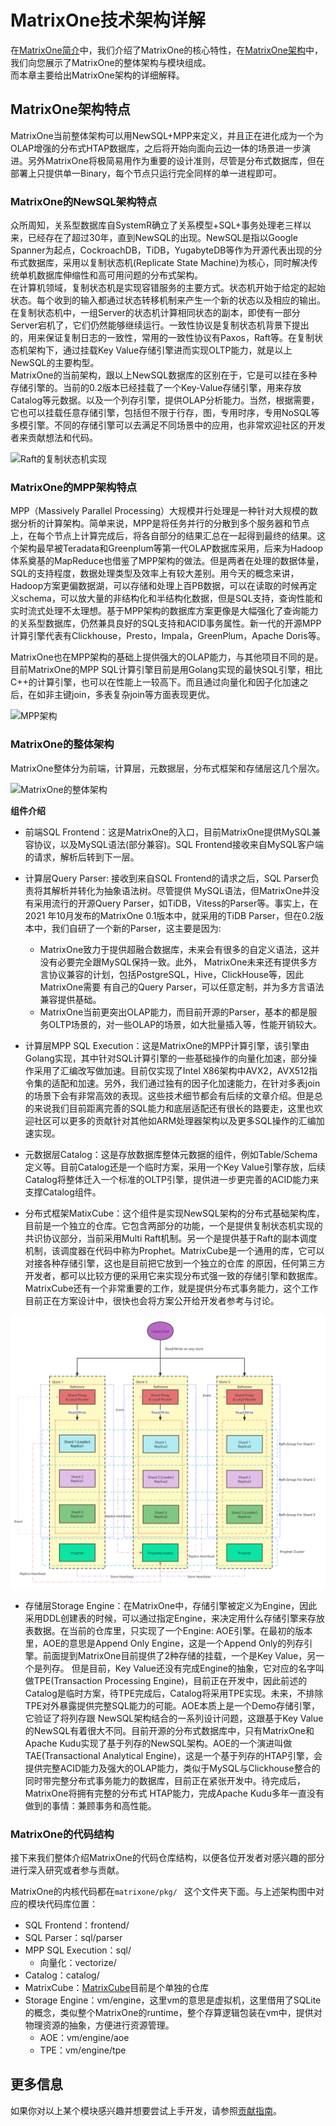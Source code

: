 # **MatrixOne技术架构详解**

在[MatrixOne简介](../matrixone-introduction.md)中，我们介绍了MatrixOne的核心特性，在[MatrixOne架构](../matrixone-architecture.md)中，我们向您展示了MatrixOne的整体架构与模块组成。  
而本章主要给出MatrixOne架构的详细解释。

## **MatrixOne架构特点**  
MatrixOne当前整体架构可以用NewSQL+MPP来定义，并且正在进化成为一个为OLAP增强的分布式HTAP数据库，之后将开始向面向云边一体的场景进一步演进。另外MatrixOne将极简易用作为重要的设计准则，尽管是分布式数据库，但在部署上只提供单一Binary，每个节点只运行完全同样的单一进程即可。  

### **MatrixOne的NewSQL架构特点**
众所周知，关系型数据库自SystemR确立了关系模型+SQL+事务处理老三样以来，已经存在了超过30年，直到NewSQL的出现。NewSQL是指以Google Spanner为起点，CockroachDB，TiDB，YugabyteDB等作为开源代表出现的分布式数据库，采用以复制状态机(Replicate State Machine)为核心，同时解决传统单机数据库伸缩性和高可用问题的分布式架构。  
在计算机领域，复制状态机是实现容错服务的主要方式。状态机开始于给定的起始状态。每个收到的输入都通过状态转移机制来产生一个新的状态以及相应的输出。在复制状态机中，一组Server的状态机计算相同状态的副本，即使有一部分Server宕机了，它们仍然能够继续运行。一致性协议是复制状态机背景下提出的，用来保证复制日志的一致性，常用的一致性协议有Paxos，Raft等。在复制状态机架构下，通过挂载Key Value存储引擎进而实现OLTP能力，就是以上NewSQL的主要构型。  
MatrixOne的当前架构，跟以上NewSQL数据库的区别在于，它是可以挂在多种存储引擎的。当前的0.2版本已经挂载了一个Key-Value存储引擎，用来存放Catalog等元数据。以及一个列存引擎，提供OLAP分析能力。当然，根据需要，它也可以挂载任意存储引擎，包括但不限于行存，图，专用时序，专用NoSQL等多模引擎。不同的存储引擎可以去满足不同场景中的应用，也非常欢迎社区的开发者来贡献想法和代码。  

![Raft的复制状态机实现](https://github.com/matrixorigin/artwork/blob/main/docs/overview/consensus-modules.png?raw=true)

### **MatrixOne的MPP架构特点**
MPP（Massively Parallel Processing）大规模并行处理是一种针对大规模的数据分析的计算架构。简单来说，MPP是将任务并行的分散到多个服务器和节点上，在每个节点上计算完成后，将各自部分的结果汇总在一起得到最终的结果。这个架构最早被Teradata和Greenplum等第一代OLAP数据库采用，后来为Hadoop体系奠基的MapReduce也借鉴了MPP架构的做法。但是两者在处理的数据体量，SQL的支持程度，数据处理类型及效率上有较大差别。用今天的概念来讲，Hadoop方案更偏数据湖，可以存储和处理上百PB数据，可以在读取的时候再定义schema，可以放大量的非结构化和半结构化数据，但是SQL支持，查询性能和实时流式处理不太理想。基于MPP架构的数据库方案更像是大幅强化了查询能力的关系型数据库，仍然兼具良好的SQL支持和ACID事务属性。新一代的开源MPP计算引擎代表有Clickhouse，Presto，Impala，GreenPlum，Apache Doris等。  

MatrixOne也在MPP架构的基础上提供强大的OLAP能力，与其他项目不同的是。目前MatrixOne的MPP SQL计算引擎目前是用Golang实现的最快SQL引擎，相比C++的计算引擎，也可以在性能上一较高下。而且通过向量化和因子化加速之后，在如非主键join，多表复杂join等方面表现更优。  

![MPP架构](https://github.com/matrixorigin/artwork/blob/main/docs/overview/mpp_architecture.png?raw=true)

### **MatrixOne的整体架构**

MatrixOne整体分为前端，计算层，元数据层，分布式框架和存储层这几个层次。

![MatrixOne的整体架构](https://github.com/matrixorigin/artwork/blob/main/docs/overview/matrixone-modules.png?raw=true)


**组件介绍**  

* 前端SQL Frontend：这是MatrixOne的入口，目前MatrixOne提供MySQL兼容协议，以及MySQL语法(部分兼容)。SQL Frontend接收来自MySQL客户端的请求，解析后转到下一层。

* 计算层Query Parser: 接收到来自SQL Frontend的请求之后，SQL Parser负责将其解析并转化为抽象语法树。尽管提供 MySQL语法，但MatrixOne并没有采用流行的开源Query Parser，如TiDB，Vitess的Parser等。事实上，在2021 年10月发布的MatrixOne 0.1版本中，就采用的TiDB Parser，但在0.2版本中，我们自研了一个新的Parser，这主要是因为:

    * MatrixOne致力于提供超融合数据库，未来会有很多的自定义语法，这并没有必要完全跟MySQL保持一致。此外， MatrixOne未来还有提供多方言协议兼容的计划，包括PostgreSQL，Hive，ClickHouse等，因此MatrixOne需要 有自己的Query Parser，可以任意定制，并为多方言语法兼容提供基础。
    * MatrixOne当前更突出OLAP能力，而目前开源的Parser，基本的都是服务OLTP场景的，对一些OLAP的场景，如大批量插入等，性能开销较大。 

* 计算层MPP SQL Execution：这是MatrixOne的MPP计算引擎，该引擎由Golang实现，其中针对SQL计算引擎的一些基础操作的向量化加速，部分操作采用了汇编改写做加速。目前仅实现了Intel X86架构中AVX2，AVX512指令集的适配和加速。另外，我们通过独有的因子化加速能力，在针对多表join的场景下会有非常高效的表现。这些技术细节都会有后续的文章介绍。但是总的来说我们目前距离完善的SQL能力和底层适配还有很长的路要走，这里也欢迎社区可以更多的贡献针对其他如ARM处理器架构以及更多SQL操作的汇编加速实现。

* 元数据层Catalog：这是存放数据库整体元数据的组件，例如Table/Schema定义等。目前Catalog还是一个临时方案，采用一个Key Value引擎存放，后续Catalog将整体迁入一个标准的OLTP引擎，提供进一步更完善的ACID能力来支撑Catalog组件。

* 分布式框架MatixCube：这个组件是实现NewSQL架构的分布式基础架构库，目前是一个独立的仓库。它包含两部分的功能，一个是提供复制状态机实现的共识协议部分，当前采用Multi Raft机制。另一个是提供基于Raft的副本调度机制，该调度器在代码中称为Prophet。MatrixCube是一个通用的库，它可以对接各种存储引擎，这也是目前把它放到一个独立的仓库 的原因，任何第三方开发者，都可以比较方便的采用它来实现分布式强一致的存储引擎和数据库。MatrixCube还有一个非常重要的工作，就是提供分布式事务能力，这个工作目前正在方案设计中，很快也会将方案公开给开发者参考与讨论。

![MatrixCube架构图](https://github.com/matrixorigin/artwork/blob/main/docs/overview/matrixcube-architecture.svg?raw=true)

* 存储层Storage Engine：在MatrixOne中，存储引擎被定义为Engine，因此采用DDL创建表的时候，可以通过指定Engine，来决定用什么存储引擎来存放表数据。在当前的仓库里，只实现了一个Engine: AOE引擎。在最初的版本里，AOE的意思是Append Only Engine，这是一个Append Only的列存引擎。前面提到MatrixOne目前提供了2种存储的挂载，一个是Key Value，另一个是列存。 但是目前，Key Value还没有完成Engine的抽象，它对应的名字叫做TPE(Transaction Processing Engine)，目前正在开发中，因此前述的Catalog是临时方案，待TPE完成后，Catalog将采用TPE实现。未来，不排除TPE对外暴露提供完整SQL能力的可能。AOE本质上是一个Demo存储引擎，它验证了将列存跟 NewSQL架构结合的一系列设计问题，这跟基于Key Value的NewSQL有着很大不同。目前开源的分布式数据库中，只有MatrixOne和Apache Kudu实现了基于列存的NewSQL架构。AOE的一个演进叫做TAE(Transactional Analytical Engine)，这是一个基于列存的HTAP引擎，会提供完整ACID能力及强大的OLAP能力，类似于MySQL与Clickhouse整合的同时带完整分布式事务能力的数据库，目前正在紧张开发中。待完成后，MatrixOne将拥有完整的分布式 HTAP能力，完成Apache Kudu多年一直没有做到的事情：兼顾事务和高性能。

### **MatrixOne的代码结构**

接下来我们整体介绍MatrixOne的代码仓库结构，以便各位开发者对感兴趣的部分进行深入研究或者参与贡献。    

MatrixOne的内核代码都在`matrixone/pkg/ ` 这个文件夹下面。与上述架构图中对应的模块代码库位置：

* SQL Frontend：frontend/
* SQL Parser：sql/parser
* MPP SQL Execution：sql/
	* 向量化：vectorize/
* Catalog：catalog/
* MatrixCube：[MatrixCube](https://github.com/matrixorigin/matrixcube)目前是个单独的仓库
* Storage Engine：vm/engine，这里vm的意思是虚拟机，这里借用了SQLite的概念，类似整个MatrixOne的runtime，整个存算逻辑包装在vm中，提供对物理资源的抽象，方便进行资源管理。
	* AOE：vm/engine/aoe
	* TPE：vm/engine/tpe
  


## **更多信息**
如果你对以上某个模块感兴趣并想要尝试上手开发，请参照[贡献指南](../../Contribution-Guide/How-to-Contribute/preparation.md)。  